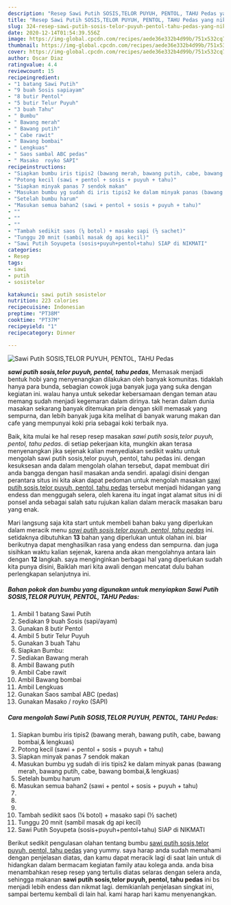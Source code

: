 ```yaml
---
description: "Resep Sawi Putih SOSIS,TELOR PUYUH, PENTOL, TAHU Pedas yang nikmat"
title: "Resep Sawi Putih SOSIS,TELOR PUYUH, PENTOL, TAHU Pedas yang nikmat"
slug: 324-resep-sawi-putih-sosis-telor-puyuh-pentol-tahu-pedas-yang-nikmat
date: 2020-12-14T01:54:39.556Z
image: https://img-global.cpcdn.com/recipes/aede36e332b4d99b/751x532cq70/sawi-putih-sosistelor-puyuh-pentol-tahu-pedas-foto-resep-utama.jpg
thumbnail: https://img-global.cpcdn.com/recipes/aede36e332b4d99b/751x532cq70/sawi-putih-sosistelor-puyuh-pentol-tahu-pedas-foto-resep-utama.jpg
cover: https://img-global.cpcdn.com/recipes/aede36e332b4d99b/751x532cq70/sawi-putih-sosistelor-puyuh-pentol-tahu-pedas-foto-resep-utama.jpg
author: Oscar Diaz
ratingvalue: 4.4
reviewcount: 15
recipeingredient:
- "1 batang Sawi Putih"
- "9 buah Sosis sapiayam"
- "8 butir Pentol"
- "5 butir Telur Puyuh"
- "3 buah Tahu"
- " Bumbu"
- " Bawang merah"
- " Bawang putih"
- " Cabe rawit"
- " Bawang bombai"
- " Lengkuas"
- " Saos sambal ABC pedas"
- " Masako  royko SAPI"
recipeinstructions:
- "Siapkan bumbu iris tipis2 (bawang merah, bawang putih, cabe, bawang bombai,&amp; lengkuas)"
- "Potong kecil (sawi + pentol + sosis + puyuh + tahu)"
- "Siapkan minyak panas 7 sendok makan"
- "Masukan bumbu yg sudah di iris tipis2 ke dalam minyak panas (bawang merah, bawang putih, cabe, bawang bombai,&amp; lengkuas)"
- "Setelah bumbu harum"
- "Masukan semua bahan2 (sawi + pentol + sosis + puyuh + tahu)"
- ""
- ""
- ""
- "Tambah sedikit saos (¼ botol) + masako sapi (½ sachet)"
- "Tunggu 20 mnit (sambil masak dg api kecil)"
- "Sawi Putih Soyupeta (sosis+puyuh+pentol+tahu) SIAP di NIKMATI"
categories:
- Resep
tags:
- sawi
- putih
- sosistelor

katakunci: sawi putih sosistelor 
nutrition: 223 calories
recipecuisine: Indonesian
preptime: "PT38M"
cooktime: "PT37M"
recipeyield: "1"
recipecategory: Dinner

---
```



![Sawi Putih SOSIS,TELOR PUYUH, PENTOL, TAHU Pedas](https://img-global.cpcdn.com/recipes/aede36e332b4d99b/751x532cq70/sawi-putih-sosistelor-puyuh-pentol-tahu-pedas-foto-resep-utama.jpg)

<b><i>sawi putih sosis,telor puyuh, pentol, tahu pedas</i></b>, Memasak menjadi bentuk hobi yang menyenangkan dilakukan oleh banyak komunitas. tidaklah hanya para bunda, sebagian cowok juga banyak juga yang suka dengan kegiatan ini. walau hanya untuk sekedar kebersamaan dengan teman atau memang sudah menjadi kegemaran dalam dirinya. tak heran dalam dunia masakan sekarang banyak ditemukan pria dengan skill memasak yang sempurna, dan lebih banyak juga kita melihat di banyak warung makan dan cafe yang mempunyai koki pria sebagai koki terbaik nya.



Baik, kita mulai ke hal resep resep masakan <i>sawi putih sosis,telor puyuh, pentol, tahu pedas</i>. di setiap pekerjaan kita, mungkin akan terasa menyenangkan jika sejenak kalian menyediakan sedikit waktu untuk mengolah sawi putih sosis,telor puyuh, pentol, tahu pedas ini. dengan kesuksesan anda dalam mengolah olahan tersebut, dapat membuat diri anda bangga dengan hasil masakan anda sendiri. apalagi disini dengan perantara situs ini kita akan dapat pedoman untuk mengolah masakan <u>sawi putih sosis,telor puyuh, pentol, tahu pedas</u> tersebut menjadi hidangan yang endess dan menggugah selera, oleh karena itu ingat ingat alamat situs ini di ponsel anda sebagai salah satu rujukan kalian dalam meracik masakan baru yang enak.


Mari langsung saja kita start untuk membeli bahan baku yang diperlukan dalam meracik menu <u><i>sawi putih sosis,telor puyuh, pentol, tahu pedas</i></u> ini. setidaknya dibutuhkan <b>13</b> bahan yang diperlukan untuk olahan ini. biar berikutnya dapat menghasilkan rasa yang endess dan sempurna. dan juga sisihkan waktu kalian sejenak, karena anda akan mengolahnya antara lain dengan <b>12</b> langkah. saya menginginkan berbagai hal yang diperlukan sudah kita punya disini, Baiklah mari kita awali dengan mencatat dulu bahan perlengkapan selanjutnya ini.

<!--inarticleads1-->

##### Bahan pokok dan bumbu yang digunakan untuk menyiapkan Sawi Putih SOSIS,TELOR PUYUH, PENTOL, TAHU Pedas:

1. Ambil 1 batang Sawi Putih
1. Sediakan 9 buah Sosis (sapi/ayam)
1. Gunakan 8 butir Pentol
1. Ambil 5 butir Telur Puyuh
1. Gunakan 3 buah Tahu
1. Siapkan  Bumbu:
1. Sediakan  Bawang merah
1. Ambil  Bawang putih
1. Ambil  Cabe rawit
1. Ambil  Bawang bombai
1. Ambil  Lengkuas
1. Gunakan  Saos sambal ABC (pedas)
1. Gunakan  Masako / royko (SAPI)




<!--inarticleads2-->

##### Cara mengolah Sawi Putih SOSIS,TELOR PUYUH, PENTOL, TAHU Pedas:

1. Siapkan bumbu iris tipis2 (bawang merah, bawang putih, cabe, bawang bombai,&amp; lengkuas)
1. Potong kecil (sawi + pentol + sosis + puyuh + tahu)
1. Siapkan minyak panas 7 sendok makan
1. Masukan bumbu yg sudah di iris tipis2 ke dalam minyak panas (bawang merah, bawang putih, cabe, bawang bombai,&amp; lengkuas)
1. Setelah bumbu harum
1. Masukan semua bahan2 (sawi + pentol + sosis + puyuh + tahu)
1. 
1. 
1. 
1. Tambah sedikit saos (¼ botol) + masako sapi (½ sachet)
1. Tunggu 20 mnit (sambil masak dg api kecil)
1. Sawi Putih Soyupeta (sosis+puyuh+pentol+tahu) SIAP di NIKMATI




Berikut sedikit pengulasan olahan tentang bumbu <u>sawi putih sosis,telor puyuh, pentol, tahu pedas</u> yang yummy. saya harap anda sudah memahami dengan penjelasan diatas, dan kamu dapat meracik lagi di saat lain untuk di hidangkan dalam bermacam kegiatan family atau kolega anda. anda bisa menambahkan resep resep yang tertulis diatas selaras dengan selera anda, sehingga makanan <b>sawi putih sosis,telor puyuh, pentol, tahu pedas</b> ini bs menjadi lebih endess dan nikmat lagi. demikianlah penjelasan singkat ini, sampai bertemu kembali di lain hal. kami harap hari kamu menyenangkan.

